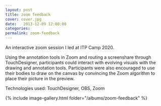 ```yaml
---
layout: post
title: zoom feedback
cover: cover.jpg
date:   2013-12-09 12:00:00
categories: 
permalink: zoom-feedback
---
```


An interactive zoom session I led at ITP Camp 2020.

Using the annotation tools in Zoom and routing a screenshare through TouchDesigner, participants could interact with evolving visuals with the drawing and annotation tools.
Participants were also encouraged to use their bodies to draw on the canvas by convincing the Zoom algorithm to place their picture in the preview.

Technologies used: TouchDesigner, OBS, Zoom

{% include image-gallery.html folder="/albums/zoom-feedback" %}
